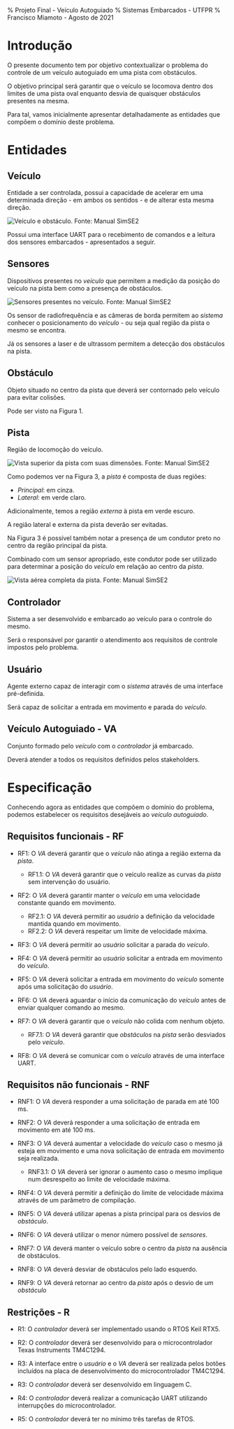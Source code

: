 % Projeto Final - Veículo Autoguiado
% Sistemas Embarcados - UTFPR
% Francisco Miamoto - Agosto de 2021

# Introdução 

O presente documento tem por objetivo contextualizar o problema do controle de um
veículo autoguiado em uma pista com obstáculos.

O objetivo principal será garantir que o veículo se locomova dentro dos limites de uma pista oval enquanto desvia de quaisquer obstáculos presentes na mesma.

Para tal, vamos inicialmente apresentar detalhadamente as entidades que compõem o domínio deste problema.

# Entidades

##  Veículo
Entidade a ser controlada, possui a capacidade de acelerar em uma determinada direção - em ambos os sentidos - e de alterar esta mesma direção.

![Veículo e obstáculo. Fonte: Manual SimSE2](./img/obstacle.png)

Possui uma interface UART para o recebimento de comandos e a leitura dos sensores embarcados - apresentados a seguir.

## Sensores
Dispositivos presentes no *veículo* que permitem a medição da posição do veículo 
na pista bem como a presença de obstáculos.

![Sensores presentes no *veículo*. Fonte: Manual SimSE2](./img/sensors.png)

Os sensor de radiofrequência e as câmeras de borda permitem ao *sistema* conhecer
o posicionamento do *veículo* - ou seja qual região da pista o mesmo se encontra.

Já os sensores a laser e de ultrassom permitem a detecção dos obstáculos na pista.

## Obstáculo
Objeto situado no centro da pista que deverá ser contornado pelo veículo para evitar colisões.

Pode ser visto na Figura 1.

## Pista

Região de locomoção do veículo.

![Vista superior da pista com suas dimensões. Fonte: Manual SimSE2](./img/pista.png)

Como podemos ver na Figura 3, a *pista* é composta de duas regiões:

- *Principal*: em cinza.
- *Lateral*: em verde claro.

Adicionalmente, temos a região *externa* à pista em verde escuro.

A região lateral e externa da pista deverão ser evitadas.

Na Figura 3 é possível também notar a presença de um condutor preto no centro da região principal da pista.

Combinado com um sensor apropriado, este condutor pode ser utilizado para determinar
a posição do *veículo* em relação ao centro da *pista*.

![Vista aérea completa da pista. Fonte: Manual SimSE2](./img/pista2.png)

## Controlador
Sistema a ser desenvolvido e embarcado ao veículo para o controle do mesmo.

Será o responsável por garantir o atendimento aos requisitos de controle impostos pelo problema.

## Usuário
Agente externo capaz de interagir com o *sistema* através de uma interface pré-definida.

Será capaz de solicitar a entrada em movimento e parada do *veículo*.

## Veículo Autoguiado - VA
Conjunto formado pelo *veículo* com o *controlador* já embarcado.

Deverá atender a todos os requisitos definidos pelos stakeholders.

# Especificação

Conhecendo agora as entidades que compõem o domínio do problema, podemos estabelecer os requisitos desejáveis ao *veículo autoguiado*.

## Requisitos funcionais - RF

- RF1: O *VA* deverá garantir que o *veículo* não atinga a região externa da *pista*.
    - RF1.1: O *VA* deverá garantir que o veículo realize as curvas da *pista* sem intervenção do usuário.

- RF2: O *VA* deverá garantir manter o *veículo* em uma velocidade constante quando em movimento.
    - RF2.1: O *VA* deverá permitir ao *usuário* a definição da velocidade mantida quando em movimento.
    - RF2.2: O *VA* deverá respeitar um limite de velocidade máxima.

- RF3: O *VA* deverá permitir ao *usuário* solicitar a parada do *veículo*.

- RF4: O *VA* deverá permitir ao *usuário* solicitar a entrada em movimento do *veículo*.

- RF5: O *VA* deverá solicitar a entrada em movimento do *veículo* somente após uma solicitação do *usuário*.

- RF6: O *VA* deverá aguardar o início da comunicação do *veículo* antes de enviar qualquer comando ao mesmo.

- RF7: O *VA* deverá garantir que o *veículo* não colida com nenhum objeto.
    - RF7.1: O *VA* deverá garantir que *obstáculos* na *pista* serão desviados pelo *veículo*.

- RF8: O *VA* deverá se comunicar com o *veículo* através de uma interface UART.

## Requisitos não funcionais - RNF

- RNF1: O *VA* deverá responder a uma solicitação de parada em até 100 ms.

- RNF2: O *VA* deverá responder a uma solicitação de entrada em movimento em até 100 ms.

- RNF3: O *VA* deverá aumentar a velocidade do *veículo* caso o mesmo já esteja em
  movimento e uma nova solicitação de entrada em movimento seja realizada.
  - RNF3.1: O *VA* deverá ser ignorar o aumento caso o mesmo implique num desrespeito ao
    limite de velocidade máxima.

- RNF4: O *VA* deverá permitir a definição do limite de velocidade máxima através de um parâmetro de compilação.

- RNF5: O *VA* deverá utilizar apenas a pista principal para os desvios de *obstáculo*.

- RNF6: O *VA* deverá utilizar o menor número possível de *sensores*.

- RNF7: O *VA* deverá manter o veículo sobre o centro da *pista* na ausência de obstáculos.

- RNF8: O *VA* deverá desviar de obstáculos pelo lado esquerdo.

- RNF9: O *VA* deverá retornar ao centro da *pista* após o desvio de um *obstáculo*

## Restrições - R
- R1: O *controlador* deverá ser implementado usando o RTOS Keil RTX5.

- R2: O *controlador* deverá ser desenvolvido para o microcontrolador Texas Instruments 
TM4C1294.

- R3: A interface entre o *usuário* e o *VA* deverá ser realizada pelos botões incluídos na placa de desenvolvimento do microcontrolador TM4C1294.

- R3: O *controlador* deverá ser desenvolvido em linguagem C.

- R4: O *controlador* deverá realizar a comunicação UART utilizando interrupções do microcontrolador.

- R5: O *controlador* deverá ter no mínimo três tarefas de RTOS.
